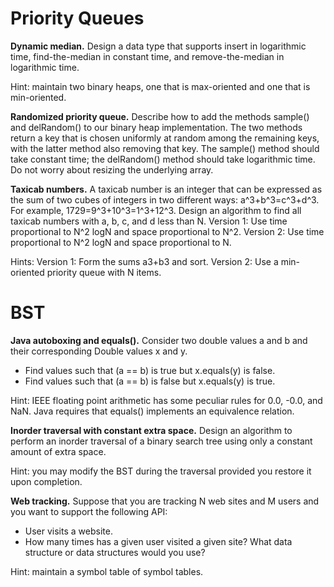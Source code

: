# Priority Queues

**Dynamic median.** Design a data type that supports insert in logarithmic time,
find-the-median in constant time, and remove-the-median in logarithmic time.

Hint: maintain two binary heaps, one that is max-oriented and one that is min-oriented.

**Randomized priority queue.** Describe how to add the methods sample() and delRandom()
to our binary heap implementation. The two methods return a key that is chosen
uniformly at random among the remaining keys, with the latter method also removing
that key. The sample() method should take constant time; the delRandom() method
should take logarithmic time. Do not worry about resizing the underlying array.

**Taxicab numbers.** A taxicab number is an integer that can be expressed as the sum
of two cubes of integers in two different ways: a^3+b^3=c^3+d^3. For example,
1729=9^3+10^3=1^3+12^3. Design an algorithm to find all taxicab numbers with a, b, c, and d less than N.
Version 1: Use time proportional to N^2 logN and space proportional to N^2.
Version 2: Use time proportional to N^2 logN and space proportional to N.

Hints:
Version 1: Form the sums a3+b3 and sort.
Version 2: Use a min-oriented priority queue with N items.

# BST

**Java autoboxing and equals().** Consider two double values a and b and their
corresponding Double values x and y.
* Find values such that (a == b) is true but x.equals(y) is false.
* Find values such that (a == b) is false but x.equals(y) is true.

Hint: IEEE floating point arithmetic has some peculiar rules for 0.0, -0.0, and
NaN. Java requires that equals() implements an equivalence relation.

**Inorder traversal with constant extra space.** Design an algorithm to perform an
inorder traversal of a binary search tree using only a constant amount of extra space.

Hint: you may modify the BST during the traversal provided you restore it upon completion.

**Web tracking.** Suppose that you are tracking N web sites and M users and you
want to support the following API:
* User visits a website.
* How many times has a given user visited a given site?
What data structure or data structures would you use?

Hint: maintain a symbol table of symbol tables.
